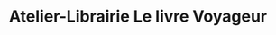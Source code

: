 ---
title: "Atelier-Librairie Le livre Voyageur"
url: /montreal/atelier-librairie-le-livre-voyageur/
shop: books
---